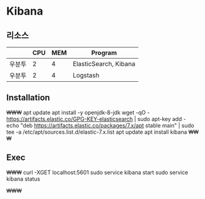 # Kibana

## 리소스

||CPU|MEM|Program|
|---|---|---|---|
|우분투|2|4|ElasticSearch, Kibana|
|우분투|2|4|Logstash|


## Installation


₩₩₩
    apt  update
    apt  install  -y  openjdk-8-jdk
    wget -qO - https://artifacts.elastic.co/GPG-KEY-elasticsearch | sudo apt-key add -
    echo "deb https://artifacts.elastic.co/packages/7.x/apt stable main" | sudo tee -a /etc/apt/sources.list.d/elastic-7.x.list
    apt update
    apt install kibana
₩₩₩    


## Exec

₩₩₩
   curl -XGET localhost:5601
   sudo service kibana start
   sudo service kibana status
   
₩₩₩
